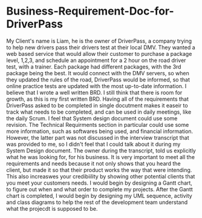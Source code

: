 # Business-Requirement-Doc-for-DriverPass
My Client's name is Liam, he is the owner of DriverPass, a company trying to help new drivers pass their drivers test at their local DMV.  They wanted a web based service that would allow their customer to purchase a package level, 1,2,3, and schedule an appointment for a 2 hour on the road driver test, with a trainer.  Each package had different packages, with the 3rd package being the best.  It would connect with the DMV servers, so when they updated the rules of the road, DriverPass would be informed, so that online practice tests are updated with the most up-to-date information.
I believe that I wrote a well written BRD.  I still think that there is room for growth, as this is my first written BRD.  Having all of the requirements that DriverPass asked to be completed in single docutment makes it easeir to track what needs to be completed, and can be used in daily meetings, like the daily Scrum.  I feel that System design document could use some revision.  The Technical Requirments section in particular could use some more information, such as softwares being used, and financial information.  However, the latter part was not discussed in the interview transcript that was provided to me, so I didn't feel that I could talk about it during my System Design document.
The owner during the transcript, told us explicitly what he was looking for, for his business.  It is very important to meet all the requirements and needs because it not only shows that you heard the client, but made it so that their product works the way that were intending.  This also increaswes your credibiility by showing other potential clients that you meet your customers needs.
I would begin by designing a Gantt chart, to figure out when and what order to complete my projects.  After the Gantt chart is completed, I would begin by designing my UML sequence, activity and class diagrams to help the rest of the development team understand what the projecdt is supposed to be.
